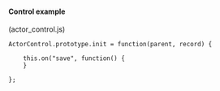 #### Control example

(actor_control.js)

    ActorControl.prototype.init = function(parent, record) {

        this.on("save", function() {
        }

    };

